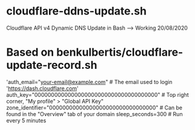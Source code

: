 # cloudflare-ddns-update.sh
Cloudflare API v4 Dynamic DNS Update in Bash --> Working 20/08/2020

# Based on benkulbertis/cloudflare-update-record.sh

'auth_email="your-email@example.com"                # The email used to login 'https://dash.cloudflare.com'
auth_key="0000000000000000000000000000000000000"   # Top right corner, "My profile" > "Global API Key"
zone_identifier="00000000000000000000000000000000" # Can be found in the "Overview" tab of your domain
sleep_seconds=300                                  # Run every 5 minutes
